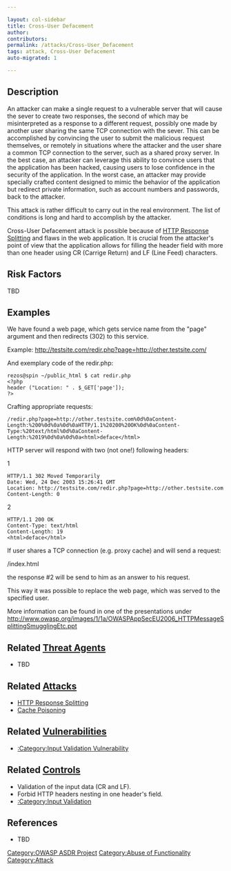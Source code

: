 ```yaml
---

layout: col-sidebar
title: Cross-User Defacement
author: 
contributors: 
permalink: /attacks/Cross-User_Defacement
tags: attack, Cross-User Defacement
auto-migrated: 1

---
```


## Description

An attacker can make a single request to a vulnerable server that will
cause the sever to create two responses, the second of which may be
misinterpreted as a response to a different request, possibly one made
by another user sharing the same TCP connection with the sever. This can
be accomplished by convincing the user to submit the malicious request
themselves, or remotely in situations where the attacker and the user
share a common TCP connection to the server, such as a shared proxy
server. In the best case, an attacker can leverage this ability to
convince users that the application has been hacked, causing users to
lose confidence in the security of the application. In the worst case,
an attacker may provide specially crafted content designed to mimic the
behavior of the application but redirect private information, such as
account numbers and passwords, back to the attacker.

This attack is rather difficult to carry out in the real environment.
The list of conditions is long and hard to accomplish by the attacker.

Cross-User Defacement attack is possible because of [HTTP Response
Splitting](HTTP_Response_Splitting "wikilink") and flaws in the web
application. It is crucial from the attacker's point of view that the
application allows for filling the header field with more than one
header using CR (Carrige Return) and LF (Line Feed) characters.

## Risk Factors

TBD

## Examples

We have found a web page, which gets service name from the "page"
argument and then redirects (302) to this service.

Example: <http://testsite.com/redir.php?page=http://other.testsite.com/>

And exemplary code of the redir.php:

    rezos@spin ~/public_html $ cat redir.php
    <?php
    header ("Location: " . $_GET['page']);
    ?>

Crafting appropriate requests:

    /redir.php?page=http://other.testsite.com%0d%0aContent-
    Length:%200%0d%0a%0d%0aHTTP/1.1%20200%20OK%0d%0aContent-
    Type:%20text/html%0d%0aContent-
    Length:%2019%0d%0a%0d%0a<html>deface</html>

HTTP server will respond with two (not one\!) following headers:

1

    HTTP/1.1 302 Moved Temporarily
    Date: Wed, 24 Dec 2003 15:26:41 GMT
    Location: http://testsite.com/redir.php?page=http://other.testsite.com
    Content-Length: 0

2

    HTTP/1.1 200 OK
    Content-Type: text/html
    Content-Length: 19
    <html>deface</html>

If user shares a TCP connection (e.g. proxy cache) and will send a
request:

/index.html

the response \#2 will be send to him as an answer to his request.

This way it was possible to replace the web page, which was served to
the specified user.

More information can be found in one of the presentations under
<http://www.owasp.org/images/1/1a/OWASPAppSecEU2006_HTTPMessageSplittingSmugglingEtc.ppt>

## Related [Threat Agents](Threat_Agents "wikilink")

  - TBD

## Related [Attacks](Attacks "wikilink")

  - [HTTP Response Splitting](HTTP_Response_Splitting "wikilink")
  - [Cache Poisoning](Cache_Poisoning "wikilink")

## Related [Vulnerabilities](Vulnerabilities "wikilink")

  - [:Category:Input Validation
    Vulnerability](:Category:Input_Validation_Vulnerability "wikilink")

## Related [Controls](Controls "wikilink")

  - Validation of the input data (CR and LF).
  - Forbid HTTP headers nesting in one header's field.
  - [:Category:Input Validation](:Category:Input_Validation "wikilink")

## References

  - TBD

[Category:OWASP ASDR Project](Category:OWASP_ASDR_Project "wikilink")
[Category:Abuse of
Functionality](Category:Abuse_of_Functionality "wikilink")
[Category:Attack](Category:Attack "wikilink")